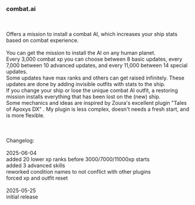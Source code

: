 ### combat.ai
<br>
<br>
Offers a mission to install a combat AI, which increases your ship stats based on combat experience.<br>
<br>
You can get the mission to install the AI on any human planet.<br>
Every 3,000 combat xp you can choose between 8 basic updates, every 7,000 between 10 advanced updates, and every 11,000 between 14 special updates.<br>
Some updates have max ranks and others can get raised infinitely. These updates are done by adding invisible outfits with stats to the ship.<br>
If you change your ship or lose the unique combat AI outfit, a restoring mission installs everything that has been lost on the (new) ship.<br>
Some mechanics and ideas are inspired by Zoura's excellent plugin "Tales of Apoxys DX" . My plugin is less complex, doesn't needs a fresh start, and is more flexible.<br>
<br>
<br>
<br>
Changelog:<br>
<br>
2025-06-04<br>
added 20 lower xp ranks before 3000/7000/11000xp starts<br>
added 3 advanced skills<br>
reworked condition names to not conflict with other plugins<br>
forced xp and outfit reset<br>
<br>
2025-05-25<br>
initial release<br>

